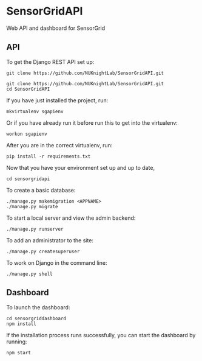 # SensorGridAPI
Web API and dashboard for SensorGrid

## API
To get the Django REST API set up:

`git clone https://github.com/NUKnightLab/SensorGridAPI.git`
```
git clone https://github.com/NUKnightLab/SensorGridAPI.git
cd SensorGridAPI
```
If you have just installed the project, run:
```
mkvirtualenv sgapienv
```
Or if you have already run it before run this to get into the virtualenv:
```
workon sgapienv
```
After you are in the correct virtualenv, run:
```
pip install -r requirements.txt
```
Now that you have your environment set up and up to date,
```
cd sensorgridapi
```
To create a basic database:
```
./manage.py makemigration <APPNAME>
./manage.py migrate
```
To start a local server and view the admin backend:
```
./manage.py runserver
```
To add an administrator to the site:
```
./manage.py createsuperuser
```
To work on Django in the command line:
```
./manage.py shell
```
## Dashboard
To launch the dashboard:
```
cd sensorgriddashboard
npm install
```
If the installation process runs successfully, you can start the dashboard by running:
```
npm start
```
